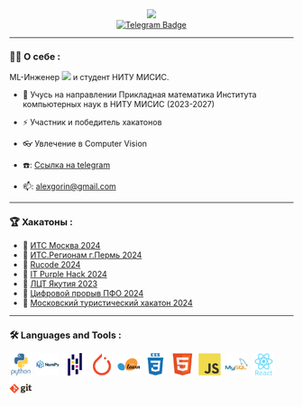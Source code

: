 <div id="header" align="center">
  <img src="https://media.giphy.com/media/QDjpIL6oNCVZ4qzGs7/giphy.gif" width="200"/>
  <div id="badges">
    <a href="https://t.me/ALEKSANDERGORIN">
      <img src="https://media.giphy.com/media/v1.Y2lkPTc5MGI3NjExbzFlcmw5bjludW9paDY3bjF4bzR2amVsbGM1ZGRuamh3bXJ6bThsNiZlcD12MV9naWZzX3NlYXJjaCZjdD1n/ya4eevXU490Iw/giphy.gif" alt="Telegram Badge" width="50"/>
    </a>
  </div>
</div>

---

### :man_technologist: О себе :
ML-Инженер <img src="https://media.giphy.com/media/WUlplcMpOCEmTGBtBW/giphy.gif" width="30"> и студент НИТУ МИСИС.
- :seedling: Учусь на направлении Прикладная математика Института компьютерных наук в НИТУ МИСИС (2023-2027)

- :zap: Участник и победитель хакатонов

- 👓 Увлечение в Computer Vision

- ☎️: <a href="https://t.me/ALEKSANDERGORIN">Ссылка на telegram </a>

- 📫: alexgorin@gmail.com

---

### 🏆 Хакатоны :
- 🥇 <a href="https://github.com/AlexxxGorin/itc2024">ИТС Москва 2024</a>
- 🥇 <a href="https://github.com/daniil-dushenev/its-perm-hack">ИТС.Регионам г.Пермь 2024</a>
- 🥈 <a href="https://github.com/AlexxxGorin/rucode2024">Rucode 2024</a>
- 🥈 <a href="https://github.com/vdmkkk/it-purple-hack-frontend">IT Purple Hack 2024</a>
- 🥈 <a href="https://github.com/daniil-dushenev/lct-misis-ryazan">ЛЦТ Якутия 2023</a>
- 🥉 <a href="https://github.com/PdrsDva3/dispatch_backend">Цифровой прорыв ПФО 2024</a>
- 🥉 <a href="https://github.com/vdmkkk/MTH-Koptevo-frontend">Московский туристический хакатон 2024</a>
---

### :hammer_and_wrench: Languages and Tools :
<div>
  <img src="https://github.com/devicons/devicon/blob/master/icons/python/python-original-wordmark.svg" title="Python" alt="Python" width="40" height="40"/>&nbsp;
  <img src="https://github.com/devicons/devicon/blob/master/icons/numpy/numpy-original-wordmark.svg" title="numpy" alt="numpy" width="40" height="40"/>&nbsp;
  <img src="https://github.com/devicons/devicon/blob/master/icons/pandas/pandas-original.svg" title="Pandas" alt="Pandas" width="40" height="40"/>&nbsp;
  <img src="https://github.com/devicons/devicon/blob/master/icons/pytorch/pytorch-original.svg" title="PyTorch" alt="PyTorch" width="40" height="40"/>&nbsp;
  <img src="https://github.com/devicons/devicon/blob/master/icons/scikitlearn/scikitlearn-original.svg" title="Redux" alt="Redux " width="40" height="40"/>&nbsp;
  <img src="https://github.com/devicons/devicon/blob/master/icons/css3/css3-plain-wordmark.svg"  title="CSS3" alt="CSS" width="40" height="40"/>&nbsp;
  <img src="https://github.com/devicons/devicon/blob/master/icons/html5/html5-original.svg" title="HTML5" alt="HTML" width="40" height="40"/>&nbsp;
  <img src="https://github.com/devicons/devicon/blob/master/icons/javascript/javascript-original.svg" title="JavaScript" alt="JavaScript" width="40" height="40"/>&nbsp;
  <img src="https://github.com/devicons/devicon/blob/master/icons/mysql/mysql-original-wordmark.svg" title="MySQL"  alt="MySQL" width="40" height="40"/>&nbsp;
  <img src="https://github.com/devicons/devicon/blob/master/icons/react/react-original-wordmark.svg" title="React" alt="React" width="40" height="40"/>&nbsp;
  <img src="https://github.com/devicons/devicon/blob/master/icons/git/git-original-wordmark.svg" title="Git" **alt="Git" width="40" height="40"/>
</div>

<!--
**AlexxxGorin/AlexxxGorin** is a ✨ _special_ ✨ repository because its `README.md` (this file) appears on your GitHub profile.

Here are some ideas to get you started:

- 🔭 I’m currently working on ...
- 🌱 I’m currently learning ...
- 👯 I’m looking to collaborate on ...
- 🤔 I’m looking for help with ...
- 💬 Ask me about ...
- 📫 How to reach me: ...
- 😄 Pronouns: ...
- ⚡ Fun fact: ...
-->
